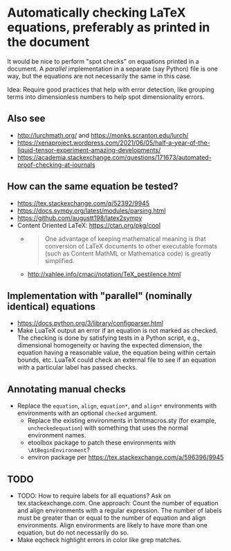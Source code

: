 # Automatically checking LaTeX equations, preferably as printed in the document

It would be nice to perform "spot checks" on equations printed in a document. A *parallel* implementation in a separate (say Python) file is one way, but the equations are not necessarily the same in this case.

Idea: Require good practices that help with error detection, like grouping terms into dimensionless numbers to help spot dimensionality errors.

## Also see

- <http://lurchmath.org/> and <https://monks.scranton.edu/lurch/>
- <https://xenaproject.wordpress.com/2021/06/05/half-a-year-of-the-liquid-tensor-experiment-amazing-developments/>
- <https://academia.stackexchange.com/questions/171673/automated-proof-checking-at-journals>

## How can the same equation be tested?

- <https://tex.stackexchange.com/q/52392/9945>
- <https://docs.sympy.org/latest/modules/parsing.html>
- <https://github.com/augustt198/latex2sympy>
- Content Oriented LaTeX: <https://ctan.org/pkg/cool>
    - > One advantage of keeping mathematical meaning is that conversion of LaTeX documents to other executable formats (such as Content MathML or Mathematica code) is greatly simplified.
    - <http://xahlee.info/cmaci/notation/TeX_pestilence.html>

## Implementation with "parallel" (nominally identical) equations

- <https://docs.python.org/3/library/configparser.html>
- Make LuaTeX output an error if an equation is not marked as checked. The checking is done by satisfying tests in a Python script, e.g., dimensional homogeneity or having the expected dimension, the equation having a reasonable value, the equation being within certain bounds, etc. LuaTeX could check an external file to see if an equation with a particular label has passed checks.

## Annotating manual checks

- Replace the `equation`, `align`, `equation*`, and `align*` environments with environments with an optional `checked` argument.
    - Replace the existing environments in bmtmacros.sty (for example, `uncheckedequation`) with something that uses the normal environment names.
    - etoolbox package to patch these environments with `\AtBeginEnvironment`?
    - environ package per <https://tex.stackexchange.com/a/596396/9945>

## TODO

- TODO: How to require labels for all equations? Ask on tex.stackexchange.com. One approach: Count the number of equation and align environments with a regular expression. The number of labels must be greater than or equal to the number of equation and align environments. Align environments are likely to have more than one equation, but do not necessarily do so.
- Make eqcheck highlight errors in color like grep matches.
